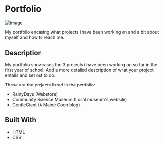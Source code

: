 # Portfolio

![image](https://imagizer.imageshack.com/img924/9410/rOP7ky.png)

My portfolio encasing what projects i have been working on and a bit about myself and how to reach me.

## Description

My portfolio showcases the 3 projects i have been working on so far in the first year of school.
Add a more detailed description of what your project entails and set out to do.

These are the projects listed in the portfolio:

- RainyDays (Webstore)
- Community Science Museum (Local museum's website)
- GentleGiant (A Maine Coon blog)

## Built With

- HTML
- CSS
